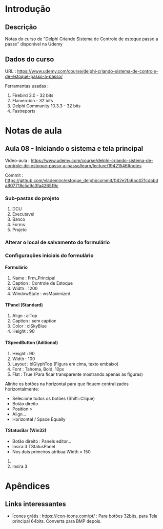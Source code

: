 # Introdução

## Descrição

Notas do curso de "Delphi Criando Sistema de Controle de estoque passo a passo" disponível na Udemy

## Dados do curso

URL : https://www.udemy.com/course/delphi-criando-sistema-de-controle-de-estoque-passo-a-passo/

Ferramentas usadas :
1. Firebird 3.0 - 32 bits
1. Flamerobin - 32 bits
1. Delphi Community 10.3.3 - 32 bits
1. Fastreports

# Notas de aula

## Aula 08 - Iniciando o sistema e tela principal

Vídeo-aula : https://www.udemy.com/course/delphi-criando-sistema-de-controle-de-estoque-passo-a-passo/learn/lecture/19421546#notes

Commit : https://github.com/vlademiro/estoque_delphi/commit/042e2fa6ac421cdabda807718c5c9c3fa4265f9c

### Sub-pastas do projeto

1. DCU
1. Executavel
1. Banco
1. Forms
1. Projeto

### Alterar o local de salvamento do formulário

### Configurações iniciais do formulário

#### Formulário

1. Name : Frm_Principal
1. Caption : Controle de Estoque
1. Width : 1200
1. WindowState : wsMaximized


#### TPanel (Standard)

1. Align : alTop
1. Caption : sem caption
1. Color : clSkyBlue
1. Height : 90

#### TSpeedButton (Aditional)

1. Height : 90
1. Width : 100
1. Layout : blGlyphTop (Figura em cima, texto embaixo)
1. Font : Tahoma, Bold, 10px
1. Flat : True (Para ficar transparente mostrando apenas as figuras)

Alinhe os botões na horizontal para que fiquem centralizados horizontalmente:

* Selecione todos os botões (Shift+Clique)
* Botão direito
* Position >
* Align...
* Horizontal / Space Equally

#### TStatusBar (Win32)

* Botão direito : Panels editor...
* Insira 3 TStatusPanel
* Nos dois primeiros atribua Width = 150



1. 
1. Insira 3 

# Apêndices

## Links interessantes


* Ícones grátis : https://icon-icons.com/pt/ : Para botões 32bits, para Tela principal 64bits. Converta para BMP depois.








